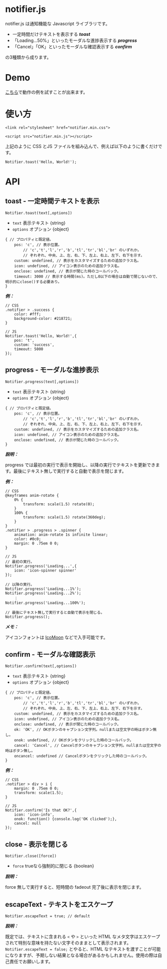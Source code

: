 # notifier.js

notifier.js は通知機能な Javascript ライブラリです。

- 一定時間だけテキストを表示する ***toast***
- 「Loading...50%」といったモーダルな進捗表示する ***progress***
- 「Cancel」「OK」といったモーダルな確認表示する ***confirm***

の3種類から成ります。

# Demo

[こちら](http://katwat.s1005.xrea.com/notifier-demo/)で動作の例を試すことが出来ます。

# 使い方

```<link rel="stylesheet" href="notifier.min.css">```

```<script src="notifier.min.js"></script>```

上記のように CSS とJS ファイルを組み込んで、例えば以下のように書くだけです。

```Notifier.toast('Hello, World!');```

# API

## toast - 一定時間テキストを表示

```Notifier.toast(text[,options])```

- `text` 表示テキスト {string}
- `options` オプション {object}

```
{ // プロパティと既定値。
	pos: 'c', // 表示位置。
		// 'c','t','l','r','b','tl','tr','bl','br' のいずれか。
		// ぞれぞれ、中央、上、左、右、下、左上、右上、左下、右下を示す。
	custom: undefined, // 表示をカスタマイズするための追加クラス名。
	icon: undefined, // アイコン表示のための追加クラス名。
	onclose: undefined, // 表示が閉じた時のコールバック。
	timeout: 3000 // 表示する時間(ms)。ただし0以下の場合は自動で閉じないので、明示的にclose()する必要あり。
}
```

***例：***

```
// CSS
.notifier > .success {
	color: #fff;
	background-color: #218721;
}

// JS
Notifier.toast('Hello, World!',{
	pos: 't',
	custom: 'success',
	timeout: 5000
});
```

## progress - モーダルな進捗表示

```Notifier.progress(text[,options])```

- `text` 表示テキスト {string}
- `options` オプション {object}

```
{ // プロパティと既定値。
	pos: 'c', // 表示位置。
		// 'c','t','l','r','b','tl','tr','bl','br' のいずれか。
		// ぞれぞれ、中央、上、左、右、下、左上、右上、左下、右下を示す。
	custom: undefined, // 表示をカスタマイズするための追加クラス名。
	icon: undefined, // アイコン表示のための追加クラス名。
	onclose: undefined, // 表示が閉じた時のコールバック。
}
```

***説明：***

progress では最初の実行で表示を開始し、以降の実行でテキストを更新できます。最後にテキスト無しで実行すると自動で表示を閉じます。

***例：***

```
// CSS
@keyframes anim-rotate {
	0% {
		transform: scale(1.5) rotate(0);
	}
	100% {
		transform: scale(1.5) rotate(360deg);
	}
}
.notifier > .progress > .spinner {
	animation: anim-rotate 1s infinite linear;
	color: #0c0;
	margin: 0 .75em 0 0;
}

// JS
// 最初の実行。
Notifier.progress('Loading...',{
	icon: 'icon-spinner spinner'
});

// 以降の実行。
Notifier.progress('Loading...1%');
Notifier.progress('Loading...2%');
	︙
Notifier.progress('Loading...100%');

// 最後にテキスト無しで実行すると自動で表示を閉じる。
Notifier.progress();
```

***メモ：***

アイコンフォントは [IcoMoon](https://icomoon.io/) などで入手可能です。

## confirm - モーダルな確認表示

```Notifier.confirm(text[,options])```

- `text` 表示テキスト {string}
- `options` オプション {object}

```
{ // プロパティと既定値。
	pos: 'c', // 表示位置。
		// 'c','t','l','r','b','tl','tr','bl','br' のいずれか。
		// ぞれぞれ、中央、上、左、右、下、左上、右上、左下、右下を示す。
	custom: undefined, // 表示をカスタマイズするための追加クラス名。
	icon: undefined, // アイコン表示のための追加クラス名。
	onclose: undefined, // 表示が閉じた時のコールバック。
	ok: 'OK', // OKボタンのキャプション文字列。nullまたは空文字の時はボタン無し。
	onok: undefined, // OKボタンをクリックした時のコールバック。
	cancel: 'Cancel', // Cancelボタンのキャプション文字列。nullまたは空文字の時はボタン無し。
	oncancel: undefined // Cancelボタンをクリックした時のコールバック。
}
```

***例：***

```
// CSS
.notifier > div > i {
	margin: 0 .75em 0 0;
	transform: scale(1.5);
}

// JS
Notifier.confirm('Is that OK?',{
	icon: 'icon-info',
	onok: function() {console.log('OK clicked');},
	cancel: null
});

```

## close - 表示を閉じる

```Notifier.close([force])```

- `force` trueなら強制的に閉じる {boolean}

***説明：***

force 無しで実行すると、短時間の fadeout 完了後に表示を閉じます。

## escapeText - テキストをエスケープ

```Notifier.escapeText = true; // default```

***説明：***

既定では、テキストに含まれる `<` や `>` といった HTML なメタ文字はエスケープされて特別な意味を持たない文字そのままとして表示されます。`Notifier.escapeText = false;` とやると、HTML なテキストを渡すことが可能になりますが、予期しない結果となる場合があるかもしれません。使用の際は自己責任でお願いします。
